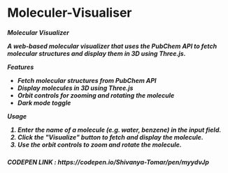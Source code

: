 # Moleculer-Visualiser
<h5><strong>Molecular Visualizer</strong>

A web-based molecular visualizer that uses the PubChem API to fetch molecular structures and display them in 3D using Three.js.

<strong>Features</strong>
- Fetch molecular structures from PubChem API
- Display molecules in 3D using Three.js
- Orbit controls for zooming and rotating the molecule
- Dark mode toggle

<strong>Usage</strong>
1. Enter the name of a molecule (e.g. water, benzene) in the input field.
2. Click the "Visualize" button to fetch and display the molecule.
3. Use the orbit controls to zoom and rotate the molecule.
</h5>


<h5>CODEPEN LINK : https://codepen.io/Shivanya-Tomar/pen/myydvJp</h5>

